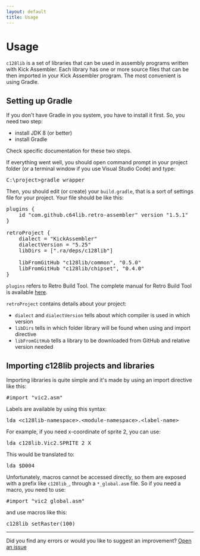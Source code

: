 ```yaml
---
layout: default
title: Usage
---
```

# Usage

<code>c128lib</code> is a set of libraries that can be used in assembly programs written with Kick Assembler. Each library has  one or more source files that can be then imported in your Kick Assembler program. The most convenient is using Gradle.


## Setting up Gradle

If you don't have Gradle in you system, you have to install it first. So, you need two step:
* install JDK 8 (or better)
* install Gradle

Check specific documentation for these two steps.

If everything went well, you should open command prompt in your project folder (or a terminal window if you use Visual Studio Code) and type:

<pre>
C:\project>gradle wrapper
</pre>

Then, you should edit (or create) your <code>build.gradle</code>, that is a sort of settings file for your project. Your file should be like this:

<pre>
plugins {
    id "com.github.c64lib.retro-assembler" version "1.5.1"
}

retroProject {
    dialect = "KickAssembler"
    dialectVersion = "5.25"
    libDirs = [".ra/deps/c128lib"]

    libFromGitHub "c128lib/common", "0.5.0"
    libFromGitHub "c128lib/chipset", "0.4.0"
}
</pre>

<code>plugins</code> refers to Retro Build Tool. The complete manual for Retro Build Tool is available [here](https://c64lib.github.io/gradle-retro-assembler-plugin/).

<code>retroProject</code> contains details about your project:
* <code>dialect</code> and <code>dialectVersion</code> tells about which compiler is used in which version
* <code>libDirs</code> tells in which folder library will be found when using and import directive
* <code>libFromGitHub</code> tells a library to be downloaded from GitHub and relative version needed

## Importing c128lib projects and libraries

Importing libraries is quite simple and it's made by using an import directive like this:

<pre>
#import "vic2.asm"
</pre>

Labels are available by using this syntax:
<pre>
lda &lt;c128lib-namespace&gt;.&lt;module-namespace&gt;.&lt;label-name&gt;
</pre>

For example, if you need x-coordinate of sprite 2, you can use:
<pre>
lda c128lib.Vic2.SPRITE_2_X
</pre>

This would be translated to:

<pre>
lda $D004
</pre>

Unfortunately, macros cannot be accessed directly, so them are exposed with a prefix like <code>c128lib_</code>, through a <code>*\_global.asm</code> file. So if you need a macro, you need to use:

<pre>
#import "vic2_global.asm"
</pre>

and use macros like this:
<pre>
c128lib_setRaster(100)
</pre>

<hr>

Did you find any errors or would you like to suggest an improvement? [Open an issue](https://github.com/c128lib/c128lib.github.io/issues/new)
